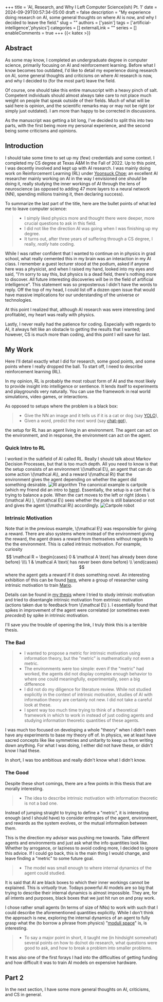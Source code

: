 +++
title = 'AI, Research, and Why I Left Computer Science(ish) Pt. 1'
date = 2024-09-29T00:57:34-05:00
draft = false
description = "My experience doing research on AI, some general thoughts on where AI is now, and why I decided to leave the field."
slug = ""
authors = ['yasin']
tags = ['artificial-intelligence','physics']
categories = []
externalLink = ""
series = []
enableComments = true
+++
{{< katex >}}


## Abstract

As some may know, I completed an undergraduate degree in computer science, primarily focusing on AI and reinforcement learning. Before what I know becomes too outdated, I'd like to detail my experience doing research on AI, some general thoughts and criticisms on where AI research is now, and why I decided to (for the most part) leave the field.

Of course, one should take this entire manuscript with a heavy pinch of salt. Competent individuals should almost always take care to not place much weight on people that speak outside of their fields. Much of what will be said here is opinion, and the scientific remarks may or may not be right (or simply just outdated). I am more than happy to be corrected in discussions.

As the manuscript was getting a bit long, I've decided to split this into two parts, with the first being more my personal experience, and the second being some criticisms and opinions.

## Introduction

I should take some time to set up my (few) credentials and some context. I completed my CS degree at Texas A&M In the Fall of 2022. Up to this point, I was decently involved and kept up with AI research. I was mainly doing work on Reinforcement Learning (RL) under [Yoonsuck Choe](https://yschoe.github.io/); an excellent AI researcher mainly working on AI in the way I envisioned one *should* be doing it, really studying the inner workings of AI through the lens of neuroscience (as opposed to adding 47 more layers to a neural network (NN), spending millions training it, then declaring success). 

To summarize the last part of the title, here are the bullet points of what led me to leave computer science:
>- I simply liked physics more and thought there were deeper, more crucial questions to ask in this field.
>- I did not like the direction AI was going when I was finishing up my degree.
>- It turns out, after three years of suffering through a CS degree, I really, *really* hate coding.

While I was rather confident that I wanted to continue on in physics in grad school, what really cemented this in my brain was an interaction in my AI class. I remember a guest lecturer stood at the podium, asked if anyone here was a physicist, and when I raised my hand, looked into my eyes and said, "I'm sorry to say this, but physics is a dead field, there's nothing more to discover. All future interesting discoveries will be in the field of artificial intelligence". This statement was so preposterous I didn't have the words to reply. Off the top of my head, I could list off a dozen open issue that would have massive implications for our understanding of the universe or technologies. 

At this point I realized that, although AI research was were interesting (and profitable), my heart was really with physics.

Lastly, I never really had the patience for coding. Especially with regards to AI, it always felt like an obstacle to getting the results that I wanted; however, CS is much more than coding, and this point I will save for last.
## My Work

Here I'll detail exactly what I did for research, some good points, and some points where I really dropped the ball. To start off, I need to describe reinforcement learning (RL). 

In my opinion, RL is probably the most robust form of AI and the most likely to provide insight into intelligence or sentience.  It lends itself to experiments and playgrounds very naturally. You can use the framework in real world simulations, video games, or interactions.

As opposed to setups where the problem is a black box:
> - Give the NN an image and it tells us if it is a cat or dog (say [YOLO](https://arxiv.org/abs/1506.02640)),
> - Given a word, predict the next word (say [chat-gpt](https://openai.com/index/chatgpt/)),

the setup for RL has an agent living in an environment. The agent can act on the environment, and in response, the environment can act on the agent.
### Quick Intro to RL

I worked in the subfield of AI called RL. Really I should talk about Markov Decision Processes, but that is too much depth. All you need to know is that the setup consists of an environment \\(\mathcal E\\), an agent that can do some action \\(\mathcal A\\), and a reward \\(\mathcal R\\) that the environment gives the agent depending on whether the agent did something desirable. 
![Rl algorithm](/posts/compsci/img/reinforcement.png)
The canonical example is cartpole (which my friend did an intro to [here](https://vajralakushal.github.io/posts/basic-rl/cart-pole/)). Essentially, the setup is a cart that is trying to balance a pole. When the cart moves to the left or right (does \\(\mathcal A\\) ), \\(\mathcal E\\) sees whether the pole is still balanced or not and gives the agent \\(\mathcal R\\) accordingly. 
![Cartpole robot](/posts/compsci/img/cart_pole.gif)


### Intrinsic Motivation

Note that in the previous example, \\(\mathcal E\\) was responsible for giving a reward. There are also systems where instead of the environment giving the reward, the agent draws a reward from themselves without regards to the the environment. This is called intrinsic motivation. For example, curiosity $$ \mathcal R = 
\begin{cases} 
      0 & \mathcal A \text{ has already been done before} \\\\
      1 & \mathcal A \text{ has never been done before} \\
   \end{cases}
$$ where the agent gets a reward if it does something novel. An interesting exhibition of this can be found [here](https://pathak22.github.io/noreward-rl/), where a group of researcher using intrinsic motivation to train [Mario](https://youtu.be/J3FHOyhUn3A?si=MLqWpekOc8MbTnCh).

Details can be found in [my thesis](https://oaktrust.library.tamu.edu/items/05fef447-455f-475e-b9d4-7c47d879c53e) where I tried to study intrinsic motivation and tried to disentangle intrinsic motivation from extrinsic motivation (actions taken due to feedback from \\(\mathcal E\\) ). I essentially found that spikes in improvement of the agent were correlated (or sometimes even *preceded*) by spike in intrinsic motivation.

I'll save you the trouble of opening the link, I truly think this is a terrible thesis.

### The Bad 
> - I wanted to propose a metric for intrinsic motivation using information theory, but the "metric" is mathematically not even a metric.
> - The environments were too simple: even if the "metric" had worked, the agents did not display complex enough behavior to where one could meaningfully, experimentally, seen a big difference
> - I did not do my diligence for literature review. While not studied explicitly in the context of intrinsic motivation, studies of AI with information theory are certainly not new. I did not take a careful look at these.
> - I spent way too much time trying to think of a theoretical framework in which to work in instead of just coding agents and studying information theoretic quantities of these agents. 

I was much too focused on developing a whole "theory" when I didn't even have any experiments to base my theory off of. In physics, we at least have sacred concepts like like symmetries and unitarity to keep us from writing down anything. For what I was doing, I either did not have these, or didn't know I had these.

In short, I was too ambitious and really didn't know what I didn't know.

### The Good
Despite these short comings, there are a few points in this thesis that are morally interesting.
> - The idea to describe intrinsic motivation with information theoretic is not a bad one.

Instead of jumping straight to trying to define a "metric", it is interesting enough (and I should have) to consider entropies of the agent, environment, and rewards as the system evolves, or the mutual information between them. 

This is the direction my advisor was pushing me towards. Take different agents and environments and just ask what the info quantities look like. Whether by arrogance, or laziness to avoid coding more, I decided to ignore this advice. If I could go back, this is the main thing I would change, and leave finding a "metric" to some future goal. 

> - The model was small enough to where internal dynamics of the agent could studied.

It is said that AI are black boxes to which their inner workings cannot be explained. This is *virtually* true. Todays powerful AI models are so big that trying to describe their internal dynamics is almost impossible. They are, for all intents and purposes, black boxes that we just hit run on and pray work.

I chose rather small agents (In terms of size of NNs) to work with such that I could describe the aforementioned quantities explicitly. While I don't think the approach is new, exploring the internal dynamics of an agent to fully grasp what the (to borrow a phrase from physics) "[moduli space](https://en.wikipedia.org/wiki/Moduli_space)" is, is interesting. 

> - To say a major point in short, it taught me (in hindsight somewhat) several points on how to do/not do research, what questions were good to ask, and how to break a problem into smaller problems.

It was also one of the first forays I had into the difficulties of getting funding and how difficult it was to train AI models on expensive hardware.

## Part 2
In the next section, I have some more general thoughts on AI, criticisms, and CS in general.

